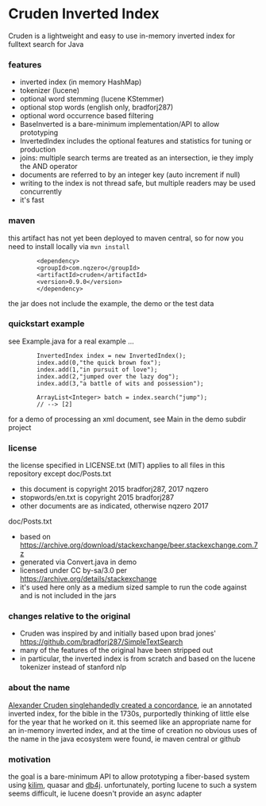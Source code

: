 # Cruden Inverted Index

Cruden is a lightweight and easy to use in-memory inverted index for fulltext search for Java

### features

* inverted index (in memory HashMap)
* tokenizer (lucene)
* optional word stemming (lucene KStemmer)
* optional stop words (english only, bradforj287)
* optional word occurrence based filtering
* BaseInverted is a bare-minimum implementation/API to allow prototyping
* InvertedIndex includes the optional features and statistics for tuning or production
* joins: multiple search terms are treated as an intersection, ie they imply the AND operator
* documents are referred to by an integer key (auto increment if null)
* writing to the index is not thread safe, but multiple readers may be used concurrently
* it's fast
 
### maven

this artifact has not yet been deployed to maven central, so for now you need to install locally
via `mvn install`
```
        <dependency>
	    <groupId>com.nqzero</groupId>
	    <artifactId>cruden</artifactId>
	    <version>0.9.0</version>
        </dependency>
```

the jar does not include the example, the demo or the test data

### quickstart example

see Example.java for a real example ...
```
        InvertedIndex index = new InvertedIndex();
        index.add(0,"the quick brown fox");
        index.add(1,"in pursuit of love");
        index.add(2,"jumped over the lazy dog");
        index.add(3,"a battle of wits and possession");

        ArrayList<Integer> batch = index.search("jump");
        // --> [2]
```

for a demo of processing an xml document, see Main in the demo subdir project

### license
the license specified in LICENSE.txt (MIT) applies to all files in this repository except doc/Posts.txt

- this document is copyright 2015 bradforj287, 2017 nqzero
- stopwords/en.txt is copyright 2015 bradforj287
- other documents are as indicated, otherwise nqzero 2017

doc/Posts.txt
- based on https://archive.org/download/stackexchange/beer.stackexchange.com.7z
- generated via Convert.java in demo
- licensed under CC by-sa/3.0 per https://archive.org/details/stackexchange
- it's used here only as a medium sized sample to run the code against and is not included in the jars

### changes relative to the original

- Cruden was inspired by and initially based upon brad jones' https://github.com/bradforj287/SimpleTextSearch
- many of the features of the original have been stripped out
- in particular, the inverted index is from scratch and based on the lucene tokenizer instead of stanford nlp


### about the name

[Alexander Cruden singlehandedly created a concordance](https://en.wikipedia.org/wiki/Cruden%27s_Concordance),
ie an annotated inverted index, for the bible in the 1730s,
purportedly thinking of little else for the year that he worked on it.
this seemed like an appropriate name for an in-memory inverted index, and at the time of creation
no obvious uses of the name in the java ecosystem were found, ie maven central or github

### motivation

the goal is a bare-minimum API to allow prototyping a fiber-based system using [kilim](https://github.com/nqzero/kilim),
quasar and [db4j](https://github.com/db4j/db4j). unfortunately, porting lucene to such a system seems difficult,
ie lucene doesn't provide an async adapter




